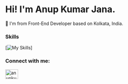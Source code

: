 <h1>Hi! I'm Anup Kumar Jana.</h1>
📍 I'm from Front-End Developer based on Kolkata, India.


<h3 align="left">Skills</h3>
<p align="left">

[![My Skills](https://skillicons.dev/icons?i=html,css,js,&nsbp,react,scss,figma,express,nodejs,mysql,mongodb)]
 </p>
<h3 align="left">Connect with me:</h3>
<p align="left">
<a href="https://linkedin.com/in/anupkumarjana" target="blank"><img align="center" src="https://raw.githubusercontent.com/rahuldkjain/github-profile-readme-generator/master/src/images/icons/Social/linked-in-alt.svg" alt="anupkumarjana" height="30" width="40" /></a>
</p>
